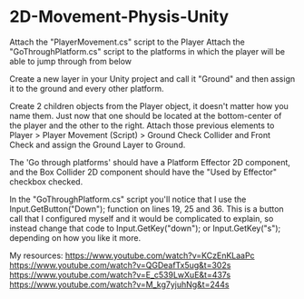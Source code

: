 # 2D-Movement-Physis-Unity

Attach the "PlayerMovement.cs" script to the Player
Attach the "GoThroughPlatform.cs" script to the platforms in which the player will be able to jump through from below

Create a new layer in your Unity project and call it "Ground" and then assign it to the ground and every other platform.

Create 2 children objects from the Player object, it doesn't matter how you name them. Just now that one should be located at the bottom-center of the player and the other to the right.
Attach those previous elements to Player > Player Movement (Script) > Ground Check Collider and Front Check and assign the Ground Layer to Ground. 

The 'Go through platforms' should have a Platform Effector 2D component, and the Box Collider 2D component should have the "Used by Effector" checkbox checked.

In the "GoThroughPlatform.cs" script you'll notice that I use the Input.GetButton("Down"); function on lines 19, 25 and 36. This is a button call that I configured myself and it would be complicated to explain, so instead change that code to Input.GetKey("down"); or Input.GetKey("s"); depending on how you like it more.

My resources:
https://www.youtube.com/watch?v=KCzEnKLaaPc
https://www.youtube.com/watch?v=QGDeafTx5ug&t=302s
https://www.youtube.com/watch?v=E_c539LwXuE&t=437s
https://www.youtube.com/watch?v=M_kg7yjuhNg&t=244s
